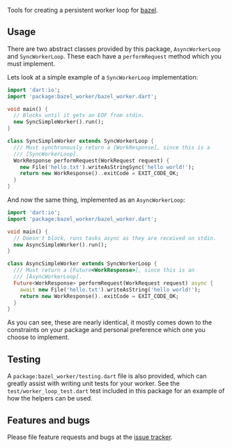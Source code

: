 Tools for creating a persistent worker loop for [bazel](http://bazel.io/).

## Usage

There are two abstract classes provided by this package, `AsyncWorkerLoop` and
`SyncWorkerLoop`. These each have a `performRequest` method which you must
implement.

Lets look at a simple example of a `SyncWorkerLoop` implementation:

```dart
import 'dart:io';
import 'package:bazel_worker/bazel_worker.dart';

void main() {
  // Blocks until it gets an EOF from stdin.
  new SyncSimpleWorker().run();
}

class SyncSimpleWorker extends SyncWorkerLoop {
  /// Must synchronously return a [WorkResponse], since this is a
  /// [SyncWorkerLoop].
  WorkResponse performRequest(WorkRequest request) {
    new File('hello.txt').writeAsStringSync('hello world!');
    return new WorkResponse()..exitCode = EXIT_CODE_OK;
  }
}
```

And now the same thing, implemented as an `AsyncWorkerLoop`:

```dart
import 'dart:io';
import 'package:bazel_worker/bazel_worker.dart';

void main() {
  // Doesn't block, runs tasks async as they are received on stdin.
  new AsyncSimpleWorker().run();
}

class AsyncSimpleWorker extends SyncWorkerLoop {
  /// Must return a [Future<WorkResponse>], since this is an
  /// [AsyncWorkerLoop].
  Future<WorkResponse> performRequest(WorkRequest request) async {
    await new File('hello.txt').writeAsString('hello world!');
    return new WorkResponse()..exitCode = EXIT_CODE_OK;
  }
}
```

As you can see, these are nearly identical, it mostly comes down to the
constraints on your package and personal preference which one you choose to
implement.

## Testing

A `package:bazel_worker/testing.dart` file is also provided, which can greatly
assist with writing unit tests for your worker. See the
`test/worker_loop_test.dart` test included in this package for an example of how
the helpers can be used.

## Features and bugs

Please file feature requests and bugs at the [issue tracker][tracker].

[tracker]: https://github.com/dart-lang/bazel_worker/issues

